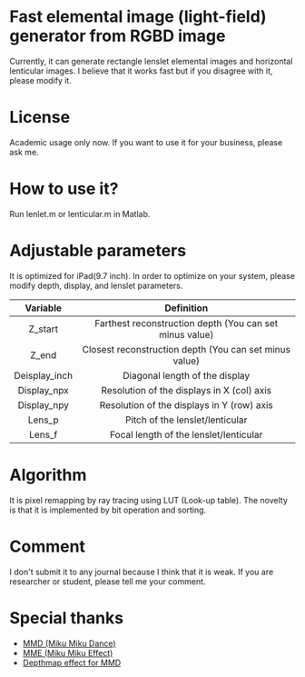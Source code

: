 # Fast elemental image (light-field) generator from RGBD image
Currently, it can generate rectangle lenslet elemental images and horizontal lenticular images.
I believe that it works fast but if you disagree with it, please modify it.

# License
Academic usage only now. 
If you want to use it for your business, please ask me.

# How to use it?
Run lenlet.m or lenticular.m in Matlab.

# Adjustable parameters
It is optimized for iPad(9.7 inch).
In order to optimize on your system, please modify depth, display, and lenslet parameters.

|Variable|Definition|
|:-:|:-:|
|Z_start|Farthest reconstruction depth (You can set minus value)|
|Z_end|Closest reconstruction depth (You can set minus value)|
|Deisplay_inch|Diagonal length of the display|
|Display_npx|Resolution of the displays in X (col) axis|
|Display_npy|Resolution of the displays in Y (row) axis|
|Lens_p|Pitch of the lenslet/lenticular|
|Lens_f|Focal length of the lenslet/lenticular|

# Algorithm
It is pixel remapping by ray tracing using LUT (Look-up table).
The novelty is that it is implemented by bit operation and sorting.

# Comment
I don't submit it to any journal because I think that it is weak.
If you are researcher or student, please tell me your comment.

# Special thanks

* [MMD (Miku Miku Dance)](http://www.geocities.jp/higuchuu4/)
* [MME (Miku Miku Effect)](https://bowlroll.net/file/35013)
* [Depthmap effect for MMD](http://seiga.nicovideo.jp/seiga/im4372355)

